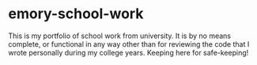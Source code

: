# emory-school-work

This is my portfolio of school work from university. It is by no means complete, or functional in any way other than for reviewing the code that I wrote personally during my college years. Keeping here for safe-keeping!
